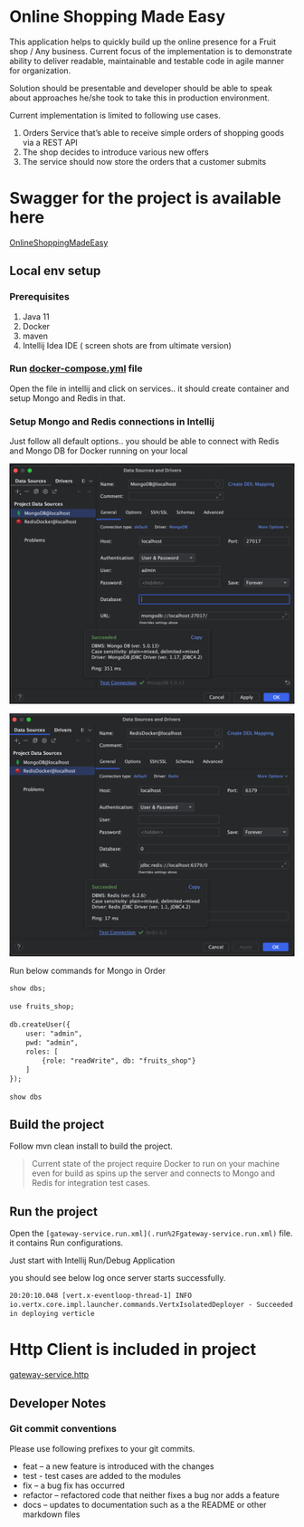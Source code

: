 # Online Shopping Made Easy

This application helps to quickly build up the online presence for a Fruit shop / Any business.
Current focus of the implementation is to demonstrate ability to deliver readable, maintainable and testable code in
agile manner for organization.

Solution should be presentable and developer should be able to speak about approaches he/she took to take this in
production environment.

Current implementation is limited to following use cases.

1. Orders Service that’s able to receive simple orders of shopping goods via a REST API
2. The shop decides to introduce various new offers
3. The service should now store the orders that a customer submits

# Swagger for the project is available here

[OnlineShoppingMadeEasy](https://kishoretulsiani.github.io/OnlineShoppingMadeEasy/swagger/index.html)

## Local env setup

### Prerequisites

1. Java 11
2. Docker
3. maven
4. Intellij Idea IDE ( screen shots are from ultimate version)

### Run [docker-compose.yml](docker-compose.yml) file

Open the file in intellij and click on services.. it should create container and setup Mongo and Redis in that.

### Setup Mongo and Redis connections in Intellij

Just follow all default options.. you should be able to connect with Redis and Mongo DB for Docker running on your local

![Screen Shot 2022-11-26 at 8.17.12 PM.png](docs%2Fimages%2FScreen%20Shot%202022-11-26%20at%208.17.12%20PM.png)

![Screen Shot 2022-11-26 at 8.17.47 PM.png](docs%2Fimages%2FScreen%20Shot%202022-11-26%20at%208.17.47%20PM.png)

Run below commands for Mongo in Order

```
show dbs;

use fruits_shop;

db.createUser({
    user: "admin",
    pwd: "admin",
    roles: [
        {role: "readWrite", db: "fruits_shop"}
    ]
});

show dbs

```

## Build the project

Follow mvn clean install to build the project.

> Current state of the project require Docker to run on your machine even for build as spins up the server and connects
> to Mongo and Redis for integration test cases.

## Run the project

Open the `[gateway-service.run.xml](.run%2Fgateway-service.run.xml)` file. it contains Run configurations.

Just start with Intellij Run/Debug Application

you should see below log once server starts successfully.

```
20:20:10.048 [vert.x-eventloop-thread-1] INFO  io.vertx.core.impl.launcher.commands.VertxIsolatedDeployer - Succeeded in deploying verticle
```

# Http Client is included in project

[gateway-service.http](httpclients%2Fgateway-service.http)

## Developer Notes

### Git commit conventions

Please use following prefixes to your git commits.

* feat – a new feature is introduced with the changes
* test - test cases are added to the modules
* fix – a bug fix has occurred
* refactor – refactored code that neither fixes a bug nor adds a feature
* docs – updates to documentation such as a the README or other markdown files

